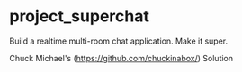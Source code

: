 # project_superchat
Build a realtime multi-room chat application. Make it super.

Chuck Michael's (https://github.com/chuckinabox/) Solution
